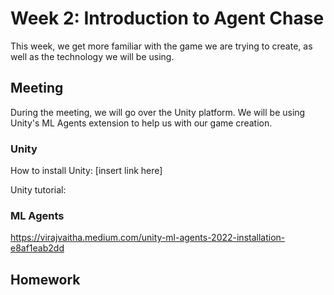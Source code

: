 # Week 2: Introduction to Agent Chase
This week, we get more familiar with the game we are trying to create, as well as the technology we will be using. 

## Meeting
During the meeting, we will go over the Unity platform. We will be using Unity's ML Agents extension to help us with our game creation.

### Unity
How to install Unity: [insert link here]

Unity tutorial:

### ML Agents
https://virajvaitha.medium.com/unity-ml-agents-2022-installation-e8af1eab2dd

## Homework

